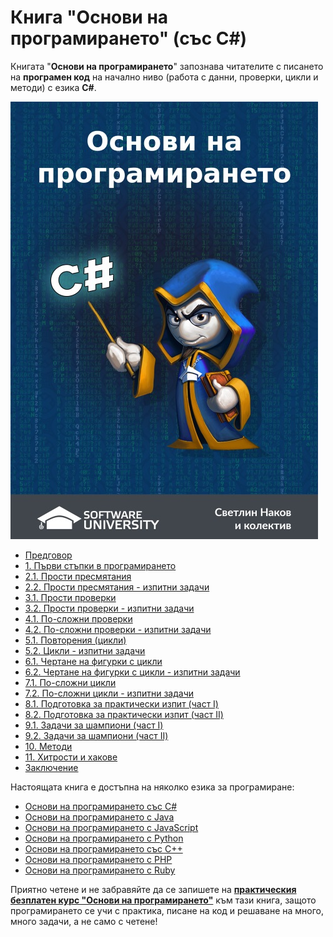 # Книга "Основи на програмирането" \(със C\#\)

Книгата "**Основи на програмирането**" запознава читателите с писането на **програмен код** на начално ниво (работа с данни, проверки, цикли и методи) с езика **C\#**.

<img src="/assets/CSharp-Programming-Basics-Book-Cover.jpg" alt="Книга основи на програмирането със C# - корица" class="readme-book-cover-image" />

* [Предговор](chapter-00-preface.md)
* [1. Първи стъпки в програмирането](chapter-01-first-steps-in-programming.md)
* [2.1. Прости пресмятания](chapter-02-simple-calculations.md)
* [2.2. Прости пресмятания - изпитни задачи](chapter-02-simple-calculations-exam-problems.md#simple-calculations)
* [3.1. Прости проверки](chapter-03-simple-conditions.md)
* [3.2. Прости проверки - изпитни задачи](chapter-03-simple-conditions-exam-problems.md)
* [4.1. По-сложни проверки](chapter-04-complex-conditions.md)
* [4.2. По-сложни проверки - изпитни задачи](chapter-04-complex-conditions-exam-problems.md)
* [5.1. Повторения \(цикли\)](chapter-05-loops.md)
* [5.2. Цикли - изпитни задачи](chapter-05-loops-exam-problems.md)
* [6.1. Чертане на фигурки с цикли](chapter-06-drawing-at-the-console.md)
* [6.2. Чертане на фигурки с цикли - изпитни задачи](chapter-06-drawing-at-the-console-exam-problems.md)
* [7.1. По-сложни цикли](chapter-07-complex-loops.md)
* [7.2. По-сложни цикли - изпитни задачи](chapter-07-complex-loops-exam-problems.md)
* [8.1. Подготовка за практически изпит \(част I\)](chapter-08-exam-preparation.md)
* [8.2. Подготовка за практически изпит \(част II\)](chapter-08-exam-preparation-part-2.md)
* [9.1. Задачи за шампиони \(част I\)](chapter-09-problems-for-champions.md)
* [9.2. Задачи за шампиони \(част II\)](chapter-09-problems-for-champions-part-2.md)
* [10. Методи](chapter-10-methods.md)
* [11. Хитрости и хакове](chapter-11-tricks-and-hacks.md)
* [Заключение](chapter-12-conclusion.md)

Настоящата книга е достъпна на няколко езика за програмиране:
* [Основи на програмирането със C#](https://csharp-book.softuni.bg)
* [Основи на програмирането с Java](https://java-book.softuni.bg)
* [Основи на програмирането с JavaScript](https://js-book.softuni.bg)
* [Основи на програмирането с Python](https://python-book.softuni.bg)
* [Основи на програмирането със C++](https://cpp-book.softuni.bg)
* [Основи на програмирането с PHP](https://php-book.softuni.bg)
* [Основи на програмирането с Ruby](https://ruby-book.softuni.bg)

Приятно четене и не забравяйте да се запишете на [**практическия безплатен курс "Основи на програмирането"**](https://softuni.bg/apply) към тази книга, защото програмирането се учи с практика, писане на код и решаване на много, много задачи, а не само с четене!
